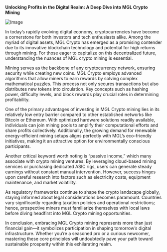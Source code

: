 **Unlocking Profits in the Digital Realm: A Deep Dive into MGL Crypto Mining**

![Image](https://github.com/user-attachments/assets/31692037-0104-4703-abd1-696b6a7dd41b)

In today’s rapidly evolving digital economy, cryptocurrencies have become a cornerstone for both investors and tech enthusiasts alike. Among the myriad of digital assets, MGL Crypto has emerged as a promising contender due to its innovative blockchain technology and potential for high returns through mining. For those eager to capitalize on this decentralized future, understanding the nuances of MGL crypto mining is essential.

Mining serves as the backbone of any cryptocurrency network, ensuring security while creating new coins. MGL Crypto employs advanced algorithms that allow miners to earn rewards by solving complex mathematical puzzles. This process not only secures transactions but also distributes new tokens into circulation. Key concepts such as hashing power, difficulty levels, and block rewards play crucial roles in determining profitability.

One of the primary advantages of investing in MGL Crypto mining lies in its relatively low entry barrier compared to other established networks like Bitcoin or Ethereum. With optimized hardware solutions readily available, individuals can join mining pools to amplify their computational efforts and share profits collectively. Additionally, the growing demand for renewable energy-efficient mining setups aligns perfectly with MGL’s eco-friendly initiatives, making it an attractive option for environmentally conscious participants.

Another critical keyword worth noting is “passive income,” which many associate with crypto mining ventures. By leveraging cloud-based mining services or purchasing dedicated ASIC rigs, users can generate steady earnings without constant manual intervention. However, success hinges upon careful research into factors such as electricity costs, equipment maintenance, and market volatility.

As regulatory frameworks continue to shape the crypto landscape globally, staying informed about legal considerations becomes paramount. Countries vary significantly regarding taxation policies and operational restrictions; hence, prospective miners must familiarize themselves with local laws before diving headfirst into MGL Crypto mining opportunities.

In conclusion, embracing MGL Crypto mining represents more than just financial gain—it symbolizes participation in shaping tomorrow’s digital infrastructure. Whether you’re a seasoned pro or a curious newcomer, mastering these core principles will undoubtedly pave your path toward sustainable prosperity within this exhilarating realm.